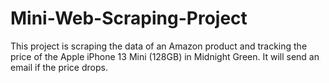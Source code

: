# Mini-Web-Scraping-Project
This project is scraping the data of an Amazon product and tracking the price of the Apple iPhone 13 Mini (128GB) in Midnight Green. It will send an email if the price drops.
